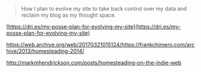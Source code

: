 ---
---

>How I plan to evolve my site to take back control over my data and reclaim my blog as my thought space.

[https://dri.es/my-posse-plan-for-evolving-my-site](https://dri.es/my-posse-plan-for-evolving-my-site)

https://web.archive.org/web/20170321015124/https://frankchimero.com/archive/2013/homesteading-2014/

http://markmhendrickson.com/posts/homesteading-on-the-indie-web



